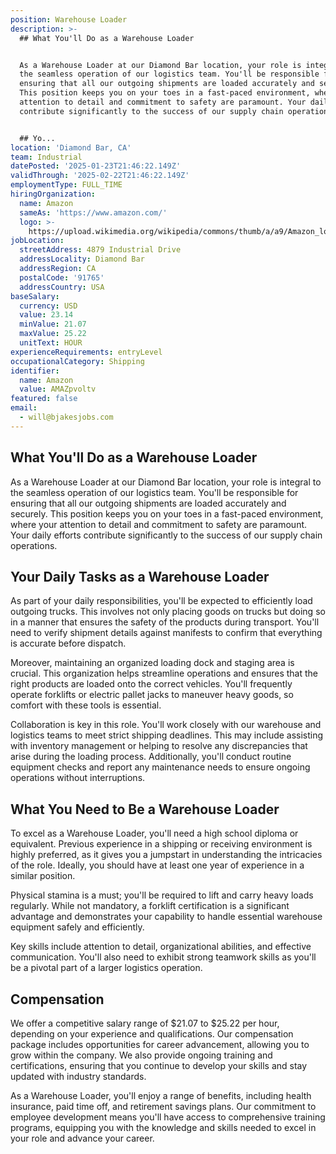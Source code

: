 ```yaml
---
position: Warehouse Loader
description: >-
  ## What You'll Do as a Warehouse Loader


  As a Warehouse Loader at our Diamond Bar location, your role is integral to
  the seamless operation of our logistics team. You'll be responsible for
  ensuring that all our outgoing shipments are loaded accurately and securely.
  This position keeps you on your toes in a fast-paced environment, where your
  attention to detail and commitment to safety are paramount. Your daily efforts
  contribute significantly to the success of our supply chain operations.


  ## Yo...
location: 'Diamond Bar, CA'
team: Industrial
datePosted: '2025-01-23T21:46:22.149Z'
validThrough: '2025-02-22T21:46:22.149Z'
employmentType: FULL_TIME
hiringOrganization:
  name: Amazon
  sameAs: 'https://www.amazon.com/'
  logo: >-
    https://upload.wikimedia.org/wikipedia/commons/thumb/a/a9/Amazon_logo.svg/2560px-Amazon_logo.svg.png
jobLocation:
  streetAddress: 4879 Industrial Drive
  addressLocality: Diamond Bar
  addressRegion: CA
  postalCode: '91765'
  addressCountry: USA
baseSalary:
  currency: USD
  value: 23.14
  minValue: 21.07
  maxValue: 25.22
  unitText: HOUR
experienceRequirements: entryLevel
occupationalCategory: Shipping
identifier:
  name: Amazon
  value: AMAZpvoltv
featured: false
email:
  - will@bjakesjobs.com
---
```




## What You'll Do as a Warehouse Loader

As a Warehouse Loader at our Diamond Bar location, your role is integral to the seamless operation of our logistics team. You'll be responsible for ensuring that all our outgoing shipments are loaded accurately and securely. This position keeps you on your toes in a fast-paced environment, where your attention to detail and commitment to safety are paramount. Your daily efforts contribute significantly to the success of our supply chain operations.

## Your Daily Tasks as a Warehouse Loader

As part of your daily responsibilities, you'll be expected to efficiently load outgoing trucks. This involves not only placing goods on trucks but doing so in a manner that ensures the safety of the products during transport. You'll need to verify shipment details against manifests to confirm that everything is accurate before dispatch.

Moreover, maintaining an organized loading dock and staging area is crucial. This organization helps streamline operations and ensures that the right products are loaded onto the correct vehicles. You'll frequently operate forklifts or electric pallet jacks to maneuver heavy goods, so comfort with these tools is essential.

Collaboration is key in this role. You'll work closely with our warehouse and logistics teams to meet strict shipping deadlines. This may include assisting with inventory management or helping to resolve any discrepancies that arise during the loading process. Additionally, you'll conduct routine equipment checks and report any maintenance needs to ensure ongoing operations without interruptions.

## What You Need to Be a Warehouse Loader

To excel as a Warehouse Loader, you'll need a high school diploma or equivalent. Previous experience in a shipping or receiving environment is highly preferred, as it gives you a jumpstart in understanding the intricacies of the role. Ideally, you should have at least one year of experience in a similar position.

Physical stamina is a must; you'll be required to lift and carry heavy loads regularly. While not mandatory, a forklift certification is a significant advantage and demonstrates your capability to handle essential warehouse equipment safely and efficiently.

Key skills include attention to detail, organizational abilities, and effective communication. You'll also need to exhibit strong teamwork skills as you'll be a pivotal part of a larger logistics operation.

## Compensation

We offer a competitive salary range of $21.07 to $25.22 per hour, depending on your experience and qualifications. Our compensation package includes opportunities for career advancement, allowing you to grow within the company. We also provide ongoing training and certifications, ensuring that you continue to develop your skills and stay updated with industry standards.

As a Warehouse Loader, you'll enjoy a range of benefits, including health insurance, paid time off, and retirement savings plans. Our commitment to employee development means you'll have access to comprehensive training programs, equipping you with the knowledge and skills needed to excel in your role and advance your career.
